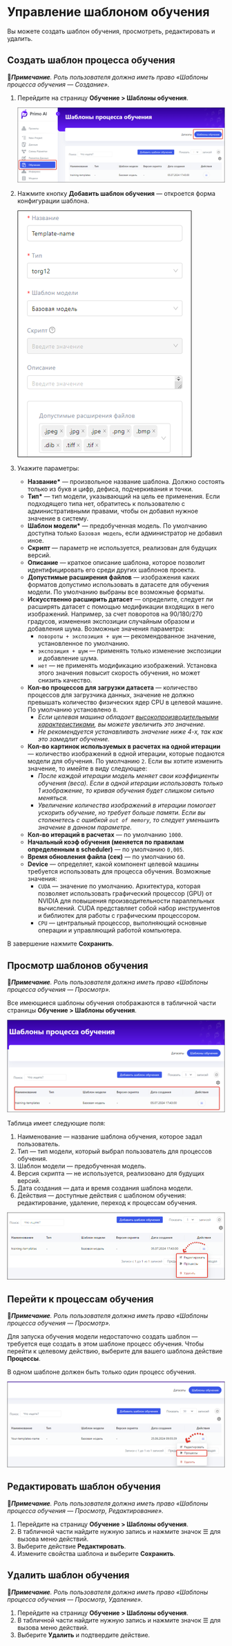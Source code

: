 # Управление шаблоном обучения

Вы можете создать шаблон обучения, просмотреть, редактировать и удалить. 

## Создать шаблон процесса обучения

:large_blue_diamond:***Примечание**. Роль пользователя должна иметь право «Шаблоны процесса обучения — Создание».*

1. Перейдите на страницу **Обучение > Шаблоны обучения**.

    ![](<../../../../.gitbook/assets1/primo-ai//user-guide/training-page.png>)
   
1. Нажмите кнопку **Добавить шаблон обучения** — откроется форма конфигурации шаблона.

   ![](<../../../../.gitbook/assets1/primo-ai/user-guide/training-temp-form-part1.png>)
   
1. Укажите параметры:
   * **Название\*** — произвольное название шаблона. Должно состоять только из букв и цифр, дефиса, подчеркивания и точки.
   * **Тип\*** — тип модели, указывающий на цель ее применения. Если подходящего типа нет, обратитесь к пользователю с административными правами, чтобы он добавил нужное значение в систему.
   * **Шаблон модели\*** — предобученная модель. По умолчанию доступна только `Базовая модель`, если администратор не добавил иное.
   * **Скрипт** — параметр не используется, реализован для будущих версий.
   * **Описание** — краткое описание шаблона, которое позволит идентифицировать его среди других шаблонов проекта.
   * **Допустимые расширения файлов** — изображения каких форматов допустимо использовать в датасете для обучения модели. По умолчанию выбраны все возможные форматы.
   * **Искусственно расширить датасет** — определите, следует ли расширять датасет с помощью модификации входящих в него изображений. Например, за счет поворотов на 90/180/270 градусов, изменения экспозиции случайным образом и добавления шума. Возможные значения параметра:
      * `повороты + экспозиция + шум` — рекомендованное значение, установленное по умолчанию. 
      * `экспозиция + шум` — применять только изменение экспозиции и добавление шума.
      * `нет` — не применять модификацию изображений. Установка этого значения повысит скорость обучения, но может снизить качество.
   * **Кол-во процессов для загрузки датасета** — количество процессов для загрузчика данных, значение не должно превышать количество физических ядер CPU в целевой машине. По умолчанию установлено `8`.
      * *Если целевая машина обладает [высокопроизводительными характеристиками](https://github.com/PrimoRPA/Docs.Rus/blob/1299-%D0%BD%D0%B0%D0%BF%D0%B8%D1%81%D0%B0%D1%82%D1%8C-%D0%B4%D0%BE%D0%BA%D1%83%D0%BC%D0%B5%D0%BD%D1%82-%D0%BF%D0%BE-primoai/primo-ai/installing/systemreq.md#%D1%82%D1%80%D0%B5%D0%B1%D0%BE%D0%B2%D0%B0%D0%BD%D0%B8%D1%8F-%D0%BA-%D1%86%D0%B5%D0%BB%D0%B5%D0%B2%D0%BE%D0%B9-%D0%BC%D0%B0%D1%88%D0%B8%D0%BD%D0%B5), вы можете увеличить это значение.*
      * *Не рекомендуется устанавливать значение ниже 4-х, так как это замедлит обучение.*
   * **Кол-во картинок используемых в расчетах на одной итерации** — количество изображений в одной итерации, которые подаются модели для обучения. По умолчанию `2`. Если вы хотите изменить значение, то имейте в виду следующее:
      * *После каждой итерации модель меняет свои коэффициенты обучения (веса). Если в одной итерации использовать только 1 изображение, то кривая обучения будет слишком сильно меняться.*
      * *Увеличение количества изображений в итерации помогает ускорить обучение, но требует больше памяти. Если вы столкнетесь с ошибкой `out of memory`, то следует уменьшить значение в данном параметре.*
   * **Кол-во итераций в расчетах** — по умолчанию `1000`. 
   * **Начальный коэф обучения (меняется по правилам определенным в scheduler)** — по умолчанию `0,005`. 
   * **Время обновления файла (сек)** — по умолчанию `60`. 
   * **Device** — определяет, какой компонент целевой машины требуется использовать для процесса обучения. Возможные значения:
     * `CUDA` — значение по умолчанию. Архитектура, которая позволяет использовать графический процессор (GPU) от NVIDIA для повышения производительности параллельных вычислений. CUDA представляет собой набор инструментов и библиотек для работы с графическим процессором. 
     * `CPU` — центральный процессор, выполняющий основные операции и управляющий работой компьютера.

   
В завершение нажмите **Сохранить**.


## Просмотр шаблонов обучения
:large_blue_diamond:***Примечание**. Роль пользователя должна иметь право «Шаблоны процесса обучения — Просмотр».*

Все имеющиеся шаблоны обучения отображаются в табличной части страницы **Обучение > Шаблоны обучения**.

![](<../../../../.gitbook/assets1/primo-ai/user-guide/view-training-templates.png>)

Таблица имеет следующие поля:
1. Наименование — название шаблона обучения, которое задал пользователь.
1. Тип — тип модели, который выбрал пользователь для процессов обучения.
1. Шаблон модели — предобученная модель.
1. Версия скрипта — не используется, реализовано для будущих версий.
1. Дата создания — дата и время создания шаблона модели.
1. Действия — доступные действия с шаблоном обучения: редактирование, удаление, переход к процессам обучения.

![](<../../../../.gitbook/assets1/primo-ai/user-guide/actions-with-training-templ.png>)


## Перейти к процессам обучения

:large_blue_diamond:***Примечание**. Роль пользователя должна иметь право «Шаблоны процесса обучения — Просмотр».*

Для запуска обучения модели недостаточно создать шаблон — требуется еще создать в этом шаблоне процесс обучения. Чтобы перейти к целевому действию, выберите для вашего шаблона действие **Процессы**.

В одном шаблоне должен быть только один процесс обучения.

![](<../../../../.gitbook/assets1/primo-ai/class-goto-training-proccesses.png>) 


## Редактировать шаблон обучения

:large_blue_diamond:***Примечание**. Роль пользователя должна иметь право «Шаблоны процесса обучения — Просмотр, Редактирование».*

1. Перейдите на страницу **Обучение > Шаблоны обучения**.
1. В табличной части найдите нужную запись и нажмите значок ☰ для вызова меню действий.
1. Выберите действие **Редактировать**.
1. Измените свойства шаблона и выберите **Сохранить**.


## Удалить шаблон обучения

:large_blue_diamond:***Примечание**. Роль пользователя должна иметь право «Шаблоны процесса обучения — Просмотр, Удаление».*

1. Перейдите на страницу **Обучение > Шаблоны обучения**.
1. В табличной части найдите нужную запись и нажмите значок ☰ для вызова меню действий.
1. Выберите **Удалить** и подтвердите действие.

